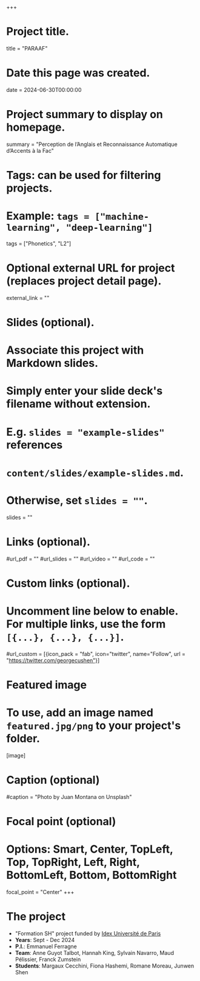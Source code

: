 +++
# Project title.
title = "PARAAF"

# Date this page was created.
date = 2024-06-30T00:00:00

# Project summary to display on homepage.
summary = "Perception de l’Anglais et Reconnaissance Automatique d’Accents à la Fac"

# Tags: can be used for filtering projects.
# Example: `tags = ["machine-learning", "deep-learning"]`
tags = ["Phonetics", "L2"]

# Optional external URL for project (replaces project detail page).
external_link = ""

# Slides (optional).
#   Associate this project with Markdown slides.
#   Simply enter your slide deck's filename without extension.
#   E.g. `slides = "example-slides"` references 
#   `content/slides/example-slides.md`.
#   Otherwise, set `slides = ""`.
slides = ""

# Links (optional).
#url_pdf = ""
#url_slides = ""
#url_video = ""
#url_code = ""

# Custom links (optional).
#   Uncomment line below to enable. For multiple links, use the form `[{...}, {...}, {...}]`.
#url_custom = [{icon_pack = "fab", icon="twitter", name="Follow", url = "https://twitter.com/georgecushen"}]

# Featured image
# To use, add an image named `featured.jpg/png` to your project's folder. 
[image]
  # Caption (optional)
  #caption = "Photo by Juan Montana on Unsplash"
  
  # Focal point (optional)
  # Options: Smart, Center, TopLeft, Top, TopRight, Left, Right, BottomLeft, Bottom, BottomRight
  focal_point = "Center"
+++

# The project
- "Formation SH" project funded by [Idex Université de Paris](https://u-paris.fr/idex-universite-paris/)
- **Years**: Sept - Dec 2024
- **P.I.**: Emmanuel Ferragne
- **Team**: Anne Guyot Talbot, Hannah King, Sylvain Navarro, Maud Pélissier, Franck Zumstein
- **Students**: Margaux Cecchini, Fiona Hashemi, Romane Moreau, Junwen Shen
